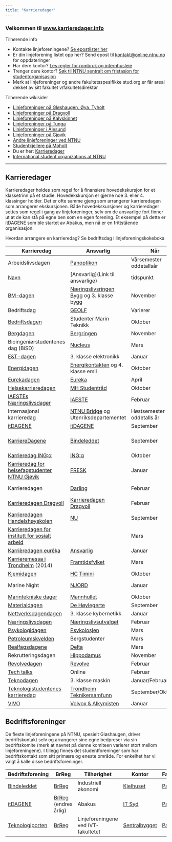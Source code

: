 ```yaml
---
title: "Karrieredager"
---
```


### Velkommen til **www.karrieredager.info**

Tilhørende info

* Kontakte linjeforeningene? [Se epostlister her](https://online.ntnu.no/resourcecenter/mailinglists)
* Er din linjeforening listet opp her? Send epost til kontakt@online.ntnu.no for oppdateringer
* Har dere kontor? [Les regler for rombruk og internhusleie](https://innsida.ntnu.no/web/guest/wiki/-/wiki/Norsk/Regler+for+bruk+av+arealer)
* Trenger dere kontor? [Søk til NTNU sentralt om fristasjon for studentorganisasjon](https://innsida.ntnu.no/web/guest/wiki/-/wiki/Norsk/Lokaler+for+studentorganisasjoner+og+studentforeninger)
* Merk at linjeforeninger og andre fakultetsspesifikke stud.org.er får areal dekket av sitt fakultet v/fakultetsdirektør

Tilhørende wikisider

* [Linjeforeninger på Gløshaugen, Øya, Tyholt](/wiki/online/info/sosialt-og-okonomisk/linjeforeninger/)
* [Linjeforeninger på Dragvoll](/wiki/online/info/sosialt-og-okonomisk/linjeforeninger/dragvoll/)
* [Linjeforeninger på Kalvskinnet](/wiki/online/info/sosialt-og-okonomisk/linjeforeninger/kalvskinnet/)
* [Linjeforeninger på Tunga](/wiki/online/info/sosialt-og-okonomisk/linjeforeninger/linjeforeninger-pa-tunga/)
* [Linjeforeninger i Ålesund](/wiki/online/info/sosialt-og-okonomisk/linjeforeninger/alesund/)
* [Linjeforeninger på Gjøvik](/wiki/online/info/sosialt-og-okonomisk/linjeforeninger/gjovik/)
* [Andre linjeforeninger ved NTNU](/wiki/online/info/sosialt-og-okonomisk/linjeforeninger/andre/)
* [Studentkjellere på Moholt](/wiki/online/info/sosialt-og-okonomisk/linjeforeninger/studentkjellere/)
* Du er her: [Karrieredager](/wiki/online/info/sosialt-og-okonomisk/linjeforeninger/karrieredager/)
* [International student organizations at NTNU](/wiki/online/info/sosialt-og-okonomisk/linjeforeninger/internasjonalorg/)

---
## Karrieredager

Karrieredager holdes som regel for å finansiere hovedekskursjon for et klassetrinn på et studie. Hovedekskursjon er gjerne noe 3. eller 4. klassinger holder. Det er ofte samme gjeng som arrangerer karrieredagen som arrangerer ekskursjonen. Både hovedekskursjoner og karrieredager settes som regel i gang av linjeforeninger, selv om de ansvarlige fort finner ut at de kan stå på egne ben som en egen forening. Et eksempel på dette er itDAGENE som ble startet av Abakus, men nå er en frittstående organisasjon.

Hvordan arrangere en karrieredag? Se bedriftsdag i linjeforeningskokeboka

|Karrieredag|Ansvarlig|Når|Hvor|Facebook|
|---|---|---|---|---|
| Arbeidslivsdagen | [Panoptikon ](https://www.facebook.com/panoptikonlinjeforening/)  | Vårsemester oddetallsår | Dragvoll | [Event 2019](https://www.facebook.com/events/ntnu-dragvoll-d154/arbeidslivsdagen-2019-sts/386535878803627/) |
| [Navn](Nettside) | [Ansvarlig](Link til ansvarlige)  | tidspunkt | Sted | [Page](FB) |
| [BM-dagen](http://www.bmdagen.no/) | [Næringslivsringen Bygg](http://www.bygg.ntnu.no/naringslivsringen/) og 3. klasse bygg | November | Realfagbygget | [Page](http://fb.com/BMdagen) |
| Bedriftsdag | [GEOLF](https://geolf.org)  | Varierer | Dragvoll | [Page](https://www.facebook.com/GEOLF.ntnu/) |
| [Bedriftsdagen](http://bedriftsdagen.no/) | Studenter Marin Teknikk | Oktober | Marinteknisk senter | [Page](https://www.facebook.com/Bedriftsdagen) |
| [Bergdagen](https://pet.geo.ntnu.no/wordpress/igp/nb/2018/11/09/bergdagen-2018-ble-avholdt-i-gar/) | [Bergringen](https://bergringen.no/)  | November | Berg-Bygget | [Page](https://www.facebook.com/events/302932523636629/) |
| Bioingeniørstudentenes dag (BiSD) | [Nucleus](https://www.facebook.com/nucleusforbioingeniorstudentene/) | Mars | Øya | [Page](https://www.facebook.com/events/2000800573556026/) |
| [E&T-dagen](http://www.etdagen.no/) | 3. klasse elektronikk | Januar | Glassgården | [Page](http://fb.com/etdagen) |
| [Energidagen](http://energikontakten.elkraft.ntnu.no/index.php?page=Energidagen) | [Energikontakten](http://energikontakten.elkraft.ntnu.no/) og 4. klasse emil | Oktober | Glassgården | |
| [Eurekadagen](https://eurekalf.wordpress.com/) | [Eureka](https://eurekalf.wordpress.com/) | April | Dragvoll | |
| [Helsekarrieredagen](https://mh.studentrad.no/2018/09/18/helsekarrieredagen-2018/) | [MH Studentråd](https://mh.studentrad.no)  | Oktober | Øya |
| [IAESTEs Næringslivsdager](http://www.iaeste.no/nyweb/modules/content/index.php?id=93) | [IAESTE](http://iaeste.no) | Februar | Realfagbygget | [Page](http://fb.com/INTrondheim) |
| Internasjonal karrieredag | [NTNU Bridge](https://www.ntnu.no/bridge/) og Utenriksdepartementet | Høstsemester oddetalls år | Dragvoll | [Page](https://www.facebook.com/bridgentnu/) |
| [itDAGENE](http://itdagene.no) | [itDAGENE](http://itdagene.no) | September | Glassgården | [Page](http://fb.com/itDAGENE) |
| [KarriereDagene](http://www.kdntnu.no) | [Bindeleddet](http://bindeleddet.no) | September | Stort telt på plenen bak hovedbygget | [Page](http://fb.com/kdntnu) |
| [Karrieredag ING:α](http://karrieredag.no/linjeforeningen-inga/) | [ING:α](https://www.facebook.com/inga.hig/)  | Oktober | NTNU Gjøvik | [Page](https://www.facebook.com/inga.hig/) |
| [Karrieredag for helsefagstudenter NTNU Gjøvik](Nettside) | [FRESK](https://www.facebook.com/linjeforeningenfresk/)  | Januar | NTNU Gjøvik | [Event 2019](https://www.facebook.com/events/fresk-linjeforeningen-for-helsefag-ved-ntnu-i-gj%C3%B8vik/karrieredag-for-alle-helsefagstudenter-ved-ntnu-i-gj%C3%B8vik/915205765353731/) |
| Karrieredagen| [Darling](http://org.ntnu.no/darling2016/)  | Februar | NTNU i Gjøvik Ametystbygget | [Page](https://www.facebook.com/darlingntnu/) |
| [Karrieredagen Dragvoll](https://www.kndntnu.no/) | [Karrieredagen Dragvoll](https://www.kndntnu.no/kontakt-oss)  | Februar | Dragvoll | [Page](https://www.facebook.com/KarrieredagenNTNUDragvoll/) |
| [Karrieredagen Handelshøyskolen](https://nuhhit.no/karrieredagen/) | [NU](https://nuhhit.no/om-oss/)  | September | Elgeseter | [Page](https://www.facebook.com/Karrieredagen.handels/) |
| [Karrieredagen for institutt for sosialt arbeid](Nettside) | | Mars | Tunga | [Page](https://www.facebook.com/events/tungasletta-2-7047-trondheim-norge/karrieredagen-ntnu-institutt-for-sosialt-arbeid/347585732667507/) |
| [Karrièredagen eurêka](https://nabla.no/arrangement/1093-karrieredagen-eureka-2020) | [Ansvarlig](https://nabla.no/)  | Januar | Realfagbygget | [Page](https://www.facebook.com/Bedriftskontakt1Nabla/) |
| [Karrieremessa i Trondheim](http://framtidsfylket.no/for-arbeidsgjevar/karrieremesser-2014/karriemesse-trondheim-2014/) (2014) | [Framtidsfylket](http://framtidsfylket.no/) | Mars | Glassgården | |
| [Kjemidagen](http://www.kjemidagen.no/) | [HC](http://www.hc.ntnu.no,) [Timini](https://www.timini.no/) | Oktober | Realfagbygget | [Page](http://fb.com/Kjemidagen) |
| Marine Night | [NJORD](https://www.facebook.com/NjordNTNU/)  | Januar | NTNU Sealab Brattørkaia | [Page](https://www.facebook.com/NjordNTNU/) |
| [Marintekniske dager](http://mannhullet.no/index.php/mtd.html) | [Mannhullet](http://mannhullet.no/) | Oktober | Tyholt | |
| [Materialdagen](http://materialdagen.no/) | [De Høylegerte](http://www.dehoylegerte.no/)  | September | Realfagbygget | [Page](https://www.facebook.com/materialdagen/) |
| [Nettverksdagendagen](http://nettverksdagene.no/) | 3. klasse kybernetikk | Januar | Glassgården | [Page](http://fb.com/pages/Rekrutteringsdagen/158466262823) |
| [Næringslivsdagen](https://www.nlu.no/naeringslivsdagen-2019/) | [Næringslivsutvalget](https://www.nlu.no)  | Februar | NTNU Ålesund | |
| [Psykologidagen](http://psykolosjen.no/) | [Psykolosjen](http://psykolosjen.no/) | Mars | Dragvoll | [Page](http://fb.com/pages/Psykologidagen/274020162748907) |
| [Petroleumskvelden](https://www.facebook.com/petroleumskvelden/) | Bergstudenter  | Mars | Lerkendal | [Page](https://www.facebook.com/petroleumskvelden/) |
| [Realfagsdagene](http://realfagsdagene.org/) | [Delta](http://deltahouse.no) | Mars | Realfagbygget | |
| Rekrutteringsdagen | [Hippodamus](http://hippodamus.no/) | November | Glassgården |  |
| [Revolvedagen](https://www.revolve.no/) | [Revolve](https://www.revolve.no/about-us-4-2/)  | Februar | EL-bygget | [Page](https://www.facebook.com/RevolveNTNU/) |
| [Tech talks](http://techtalks.no/)| Online | Februar | Realfagbygget |
| [Teknodagen](http://smorekoppen.no/teknodagen/) | 3. klasse maskin | Januar/Februar |  Realfagbygget | [Page](http://fb.com/teknodagen) |
| [Teknologistudentenes karrieredag](https://tkdntnu.no/) | [Trondheim Teknikersamfunn](https://teknikersamfunn.no/)  | September/Oktober  |  | [Page](https://www.facebook.com/TKDntnu/) |
| [VIVO](http://fb.com/VIVOkarrieredag) | [Volvox & Alkymisten](http://volvox.no) | Januar | Realfagbygget | [Page](http://fb.com/VIVOkarrieredag) |


## Bedriftsforeninger

De fleste linjeforeningene på NTNU, spesielt Gløshaugen, driver bedriftskontakt selv og arrangerer sine egne bedpreser via sin bedriftskomite (merk at navnet på denne komiteen varierer stort mellom linjeforeningene). I tillegg finnes det studentforeninger som har bedriftskontakt som sitt primære og eneste område. For enkelhet har vi valgt å kalle disse bedriftsforeninger.

|Bedriftsforening|BrReg|Tilhørighet|Kontor|Facebook|
|---|---|---|---|---|
| [Bindeleddet](http://bindeleddet.no) |[BrReg](http://w2.brreg.no/enhet/sok/detalj.jsp?orgnr=984416628)|Industriell økonomi| [Kjelhuset](http://app.campusguiden.no/#&command=search&find=537&nid=6693&lon=10.40279283699&lat=63.41860091931&fromZ=0) |[Page](http://fb.com/bindeleddet.ntnu)|
|[itDAGENE](http://itdagene.no/) |[BrReg](http://w2.brreg.no/enhet/sok/detalj.jsp?orgnr=998933242) (endres årlig)|Abakus|[IT Syd](https://app.campusguiden.no/#&v=1&dest=37054&desttype=poi) |[Page](http://fb.com/itDAGENE)|
| [Teknologiporten](http://teknologiporten.no) |[BrReg](http://w2.brreg.no/enhet/sok/detalj.jsp?orgnr=988810703)|Linjeforeningene ved IVT-fakultetet| [Sentralbygget](http://app.campusguiden.no/#&command=search&find=220B&nid=5170&lon=10.40279283699&lat=63.41860091931&fromZ=0) |[Page](http://fb.com/Teknologiporten)|